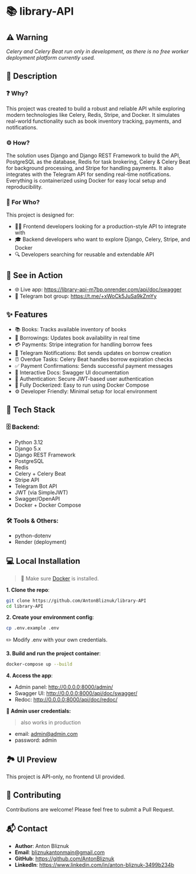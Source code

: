 # 📚 library-API

## ⚠️ Warning
*Celery and Celery Beat run only in development, as there is no free worker deployment platform currently used.*

## 📝 Description

### ❓ Why?

This project was created to build a robust and reliable API while exploring modern technologies like Celery, Redis, Stripe, and Docker. It simulates real-world functionality such as book inventory tracking, payments, and notifications.

### ⚙️ How?

The solution uses Django and Django REST Framework to build the API, PostgreSQL as the database, Redis for task brokering, Celery & Celery Beat for background processing, and Stripe for handling payments. It also integrates with the Telegram API for sending real-time notifications. Everything is containerized using Docker for easy local setup and reproducibility.

### 👥 For Who?

This project is designed for:
- 👨‍💻 Frontend developers looking for a production-style API to integrate with
- 🎓 Backend developers who want to explore Django, Celery, Stripe, and Docker
- 🔍 Developers searching for reusable and extendable API 

## 🔗 See in Action

- 🌐 Live app: https://library-api-m7bp.onrender.com/api/doc/swagger
- 📢 Telegram bot group: https://t.me/+xWoCk5JuSa9kZmYy

## ✨ Features
- 📚 Books: Tracks available inventory of books
- 🔁 Borrowings: Updates book availability in real time
- 💳 Payments: Stripe integration for handling borrow fees
- 🤖 Telegram Notifications: Bot sends updates on borrow creation
- ⏰ Overdue Tasks: Celery Beat handles borrow expiration checks
- ✅ Payment Confirmations: Sends successful payment messages
- 🧪 Interactive Docs: Swagger UI documentation
- 🔐 Authentication: Secure JWT-based user authentication
- 🐳 Fully Dockerized: Easy to run using Docker Compose
- ⚙️ Developer Friendly: Minimal setup for local environment

## 🧰 Tech Stack

### 🗄️ Backend:
- Python 3.12
- Django 5.x
- Django REST Framework
- PostgreSQL
- Redis
- Celery + Celery Beat
- Stripe API
- Telegram Bot API
- JWT (via SimpleJWT)
- Swagger/OpenAPI
- Docker + Docker Compose

### 🛠️ Tools & Others:
- python-dotenv
- Render (deployment)

## 💻 Local Installation

> 🐳 Make sure [Docker](https://docs.docker.com/get-docker/) is installed.

**1. Clone the repo**:
```bash
git clone https://github.com/AntonBliznuk/library-API
cd library-API
```
**2. Create your environment config**:
```bash
cp .env.example .env
```
✏️ Modify .env with your own credentials.

**3. Build and run the project container**:
```bash
docker-compose up --build
```

**4. Access the app**:
- Admin panel: http://0.0.0.0:8000/admin/
- Swagger UI: http://0.0.0.0:8000/api/doc/swagger/
- Redoc: http://0.0.0.0:8000/api/doc/redoc/

**👑 Admin user credentials:**
> also works in production
- email: admin@admin.com
- password: admin


## 🏞️ UI Preview

This project is API-only, no frontend UI provided.

## 🤝 Contributing

Contributions are welcome! Please feel free to submit a Pull Request.


## 📬 Contact

- **Author**: Anton Bliznuk
- **Email**: bliznukantonmain@gmail.com
- **GitHub**: https://github.com/AntonBliznuk
- **LinkedIn**: https://www.linkedin.com/in/anton-bliznuk-3499b234b
